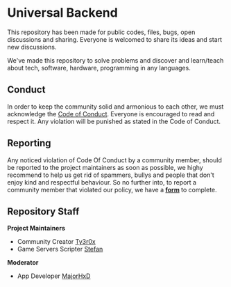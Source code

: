 # Universal Backend

This repository has been made for public codes, files, bugs, open discussions and sharing.
Everyone is welcomed to share its ideas and start new discussions.

We've made this repository to solve problems and discover and learn/teach about tech, software, hardware, programming in any languages.

Conduct
-------

In order to keep the community solid and armonious to each other, we must acknowledge the [Code of Conduct](https://github.com/Stefan031/Universal-Backend/blob/main/CODE_OF_CONDUCT.md). Everyone is encouraged to read and respect it. Any violation will be punished as stated in the Code of Conduct.

Reporting
-------

Any noticed violation of Code Of Conduct by a community member, should be reported to the project maintainers as soon as possible, we highy recommend to help us get rid of spammers, bullys and people that don't enjoy kind and respectful behaviour. So no further into, to report a community member that violated our policy, we have a **[form](https://docs.google.com/forms/d/e/1FAIpQLSdDygM-Wcj44zj6TOc5qyOzLOaTU539saMY53mt4jrOR3egWg/viewform?usp=sf_link)** to complete.

Repository Staff
-------

**Project Maintainers**
- Community Creator [Ty3r0x](https://ty3r0x.neocities.org)
- Game Servers Scripter [Stefan](https://github.com/Stefan031)

**Moderator**
- App Developer [MajorHxD](https://github.com/MajorHxD)
